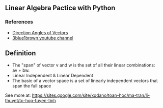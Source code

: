 ## Linear Algebra Pactice with Python

### References
- [Direction Angles of Vectors](http://www.softschools.com/math/pre_calculus/direction_angles_of_vectors/)
- [3blue1brown youtube channel](https://www.youtube.com/channel/UCYO_jab_esuFRV4b17AJtAw)


## Definition
- The "span" of vector v and w is the set of all their linear combinations: av + bw. 
- Linear Independent & Linear Dependent
- The basic of a vector space is a set of linearly independent vectors that span the full space

See more at: https://sites.google.com/site/xodano/toan-hoc/ma-tran/li-thuyet/to-hop-tuyen-tinh
